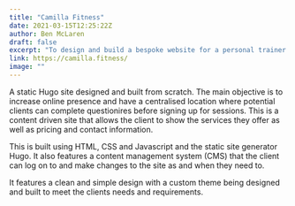 ```yaml
---
title: "Camilla Fitness"
date: 2021-03-15T12:25:22Z
author: Ben McLaren
draft: false
excerpt: "To design and build a bespoke website for a personal trainer looking to expand their business"
link: https://camilla.fitness/
image: ""
---
```


A static Hugo site designed and built from  scratch. The main objective is to increase online presence and have a centralised location where potential clients can complete questionires before signing up for sessions. This is a content driven site that allows the client to show the services they offer as well as pricing and contact information.

This is built using HTML, CSS and Javascript and the static site generator Hugo. It also features a content management system (CMS) that the client can log on to and make changes to the site as and when they need to. 

It features a clean and simple design with a custom theme being designed and built to meet the clients needs and requirements. 
